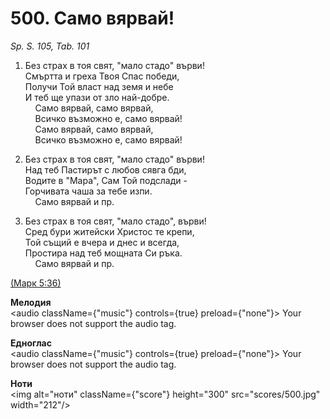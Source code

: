 # 500. Само вярвай!  

*Sp. S. 105, Tab. 101*  

1. Без страх в тоя свят, "мало стадо" върви!  
Смъртта и греха Твоя Спас победи,  
Получи Той власт над земя и небе  
И теб ще упази от зло най-добре.  
    Само вярвай, само вярвай,  
    Всичко възможно е, само вярвай!  
    Само вярвай, само вярвай,  
    Всичко възможно е, само вярвай!  

2. Без страх в тоя свят, "мало стадо" върви!  
Над теб Пастирът с любов сявга бди,  
Водите в "Мара", Сам Той подслади -  
Горчивата чаша за тебе изпи.  
    Само вярвай и пр.  

3. Без страх в тоя свят, "мало стадо", върви!  
Сред бури житейски Христос те крепи,  
Той същий е вчера и днес и всегда,  
Простира над теб мощната Си ръка.  
    Само вярвай и пр.  

[(Марк 5:36)](http://biblia.bg/index.php?k=41&g=5&s=36)  

__Мелодия__  
<audio className={"music"} controls={true} preload={"none"}><source src="mp3/500.mp3" type="audio/mpeg"/>
Your browser does not support the audio tag.
</audio>  

__Едноглас__  
<audio className={"music"} controls={true} preload={"none"}><source src="transp/500.mp3" type="audio/mpeg"/>
Your browser does not support the audio tag.
</audio>  

__Ноти__  
<img alt="ноти" className={"score"} height="300" src="scores/500.jpg" width="212"/>
